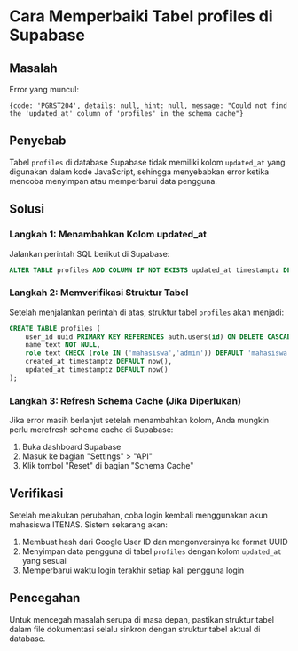 # Cara Memperbaiki Tabel profiles di Supabase

## Masalah

Error yang muncul:
```
{code: 'PGRST204', details: null, hint: null, message: "Could not find the 'updated_at' column of 'profiles' in the schema cache"}
```

## Penyebab

Tabel `profiles` di database Supabase tidak memiliki kolom `updated_at` yang digunakan dalam kode JavaScript, sehingga menyebabkan error ketika mencoba menyimpan atau memperbarui data pengguna.

## Solusi

### Langkah 1: Menambahkan Kolom updated_at

Jalankan perintah SQL berikut di Supabase:

```sql
ALTER TABLE profiles ADD COLUMN IF NOT EXISTS updated_at timestamptz DEFAULT now();
```

### Langkah 2: Memverifikasi Struktur Tabel

Setelah menjalankan perintah di atas, struktur tabel `profiles` akan menjadi:

```sql
CREATE TABLE profiles (
    user_id uuid PRIMARY KEY REFERENCES auth.users(id) ON DELETE CASCADE,
    name text NOT NULL,
    role text CHECK (role IN ('mahasiswa','admin')) DEFAULT 'mahasiswa',
    created_at timestamptz DEFAULT now(),
    updated_at timestamptz DEFAULT now()
);
```

### Langkah 3: Refresh Schema Cache (Jika Diperlukan)

Jika error masih berlanjut setelah menambahkan kolom, Anda mungkin perlu merefresh schema cache di Supabase:

1. Buka dashboard Supabase
2. Masuk ke bagian "Settings" > "API"
3. Klik tombol "Reset" di bagian "Schema Cache"

## Verifikasi

Setelah melakukan perubahan, coba login kembali menggunakan akun mahasiswa ITENAS. Sistem sekarang akan:

1. Membuat hash dari Google User ID dan mengonversinya ke format UUID
2. Menyimpan data pengguna di tabel `profiles` dengan kolom `updated_at` yang sesuai
3. Memperbarui waktu login terakhir setiap kali pengguna login

## Pencegahan

Untuk mencegah masalah serupa di masa depan, pastikan struktur tabel dalam file dokumentasi selalu sinkron dengan struktur tabel aktual di database.